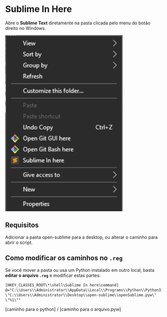 # Sublime In Here

Abre o **Sublime Text** diretamente na pasta clicada pelo menu do botão direito no Windows.

![Exemplo do menu de contexto](img.png)

## Requisitos

Adicionar a pasta open-sublime para a desktop, ou alterar o caminho para abrir o script.

## Como modificar os caminhos no `.reg`

Se você mover a pasta ou usa um Python instalado em outro local, basta **editar o arquivo `.reg`** e modificar estas partes:

```reg
[HKEY_CLASSES_ROOT\*\shell\Sublime In here\command]
@="C:\\Users\\Administrator\\AppData\\Local\\Programs\\Python\\Python313\\pythonw.exe \"C:\\Users\\Administrator\\Desktop\\open-sublime\\openSublime.pyw\" \"%1\""
```

[caminho para o python] / [caminho para o arquivo.pyw]
